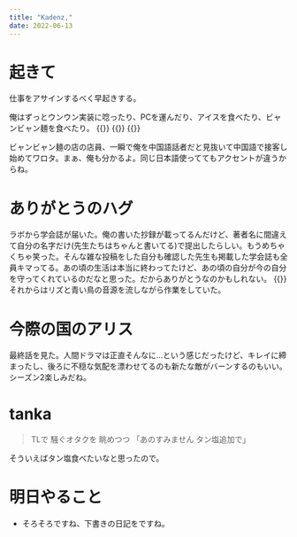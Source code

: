 ```yaml
---
title: "Kadenz,"
date: 2022-06-13
---
```


# 起きて
仕事をアサインするべく早起きする。

俺はずっとウンウン実装に唸ったり、PCを運んだり、アイスを食べたり、ビャンビャン麺を食べたり。
{{<tweet user="dango_bot" id="1536195404408455168">}}
{{<tweet user="dango_bot" id="1536195332086059009">}}
{{<tweet user="dango_bot" id="1536355539034451971">}}

ビャンビャン麺の店の店員、一瞬で俺を中国語話者だと見抜いて中国語で接客し始めてワロタ。まぁ、俺も分かるよ。同じ日本語使っててもアクセントが違うからね。
# ありがとうのハグ
ラボから学会誌が届いた。俺の書いた抄録が載ってるんだけど、著者名に間違えて自分の名字だけ(先生たちはちゃんと書いてる)で提出したらしい。もうめちゃくちゃ笑った。そんな雑な投稿をした自分も確認した先生も掲載した学会誌も全員キマってる。あの頃の生活は本当に終わってたけど、あの頃の自分が今の自分を守ってくれているのだなと思った。だからありがとうなのかもしれない。
{{<tweet user="dango_bot" id="1536261016723464192">}}
それからはリズと青い鳥の音源を流しながら作業をしていた。


# 今際の国のアリス
最終話を見た。人間ドラマは正直そんなに...という感じだったけど、キレイに締まったし、後ろに不穏な気配を漂わせてるのも新たな敵がバーンするのもいい。シーズン2楽しみだね。
# tanka

> TLで 騒ぐオタクを 眺めつつ 「あのすみません タン塩追加で」

そういえばタン塩食べたいなと思ったので。

# 明日やること
- そろそろですね、下書きの日記をですね。